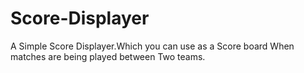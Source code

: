 # Score-Displayer
A Simple Score Displayer.Which you can use as a Score board When matches are being played between Two teams.
